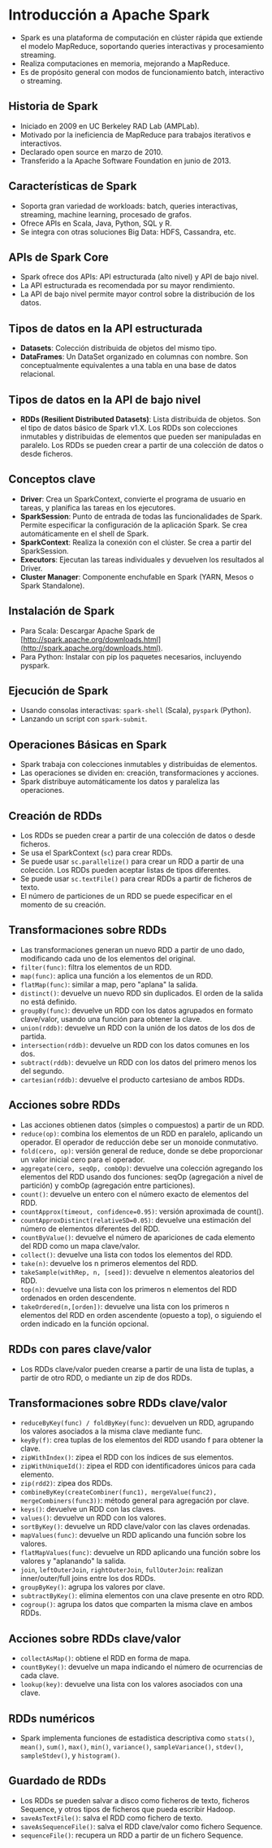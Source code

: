 # Introducción a Apache Spark

- Spark es una plataforma de computación en clúster rápida que extiende el modelo MapReduce, soportando queries interactivas y procesamiento streaming.
- Realiza computaciones en memoria, mejorando a MapReduce.
- Es de propósito general con modos de funcionamiento batch, interactivo o streaming.

## Historia de Spark

- Iniciado en 2009 en UC Berkeley RAD Lab (AMPLab).
- Motivado por la ineficiencia de MapReduce para trabajos iterativos e interactivos.
- Declarado open source en marzo de 2010.
- Transferido a la Apache Software Foundation en junio de 2013.

## Características de Spark

- Soporta gran variedad de workloads: batch, queries interactivas, streaming, machine learning, procesado de grafos.
- Ofrece APIs en Scala, Java, Python, SQL y R.
- Se integra con otras soluciones Big Data: HDFS, Cassandra, etc.

## APIs de Spark Core

- Spark ofrece dos APIs: API estructurada (alto nivel) y API de bajo nivel.
- La API estructurada es recomendada por su mayor rendimiento.
- La API de bajo nivel permite mayor control sobre la distribución de los datos.

## Tipos de datos en la API estructurada

- **Datasets**: Colección distribuida de objetos del mismo tipo.
- **DataFrames**: Un DataSet organizado en columnas con nombre. Son conceptualmente equivalentes a una tabla en una base de datos relacional.

## Tipos de datos en la API de bajo nivel

- **RDDs (Resilient Distributed Datasets)**: Lista distribuida de objetos. Son el tipo de datos básico de Spark v1.X. Los RDDs son colecciones inmutables y distribuidas de elementos que pueden ser manipuladas en paralelo. Los RDDs se pueden crear a partir de una colección de datos o desde ficheros.

## Conceptos clave

- **Driver**: Crea un SparkContext, convierte el programa de usuario en tareas, y planifica las tareas en los ejecutores.
- **SparkSession**: Punto de entrada de todas las funcionalidades de Spark. Permite especificar la configuración de la aplicación Spark. Se crea automáticamente en el shell de Spark.
- **SparkContext**: Realiza la conexión con el clúster. Se crea a partir del SparkSession.
- **Executors**: Ejecutan las tareas individuales y devuelven los resultados al Driver.
- **Cluster Manager**: Componente enchufable en Spark (YARN, Mesos o Spark Standalone).

## Instalación de Spark

- Para Scala: Descargar Apache Spark de [http://spark.apache.org/downloads.html](http://spark.apache.org/downloads.html).
- Para Python: Instalar con pip los paquetes necesarios, incluyendo pyspark.

## Ejecución de Spark

- Usando consolas interactivas: `spark-shell` (Scala), `pyspark` (Python).
- Lanzando un script con `spark-submit`.

## Operaciones Básicas en Spark

- Spark trabaja con colecciones inmutables y distribuidas de elementos.
- Las operaciones se dividen en: creación, transformaciones y acciones.
- Spark distribuye automáticamente los datos y paraleliza las operaciones.

## Creación de RDDs

- Los RDDs se pueden crear a partir de una colección de datos o desde ficheros.
- Se usa el SparkContext (`sc`) para crear RDDs.
- Se puede usar `sc.parallelize()` para crear un RDD a partir de una colección. Los RDDs pueden aceptar listas de tipos diferentes.
- Se puede usar `sc.textFile()` para crear RDDs a partir de ficheros de texto.
- El número de particiones de un RDD se puede especificar en el momento de su creación.

## Transformaciones sobre RDDs

- Las transformaciones generan un nuevo RDD a partir de uno dado, modificando cada uno de los elementos del original.
- `filter(func)`: filtra los elementos de un RDD.
- `map(func)`: aplica una función a los elementos de un RDD.
- `flatMap(func)`: similar a map, pero "aplana" la salida.
- `distinct()`: devuelve un nuevo RDD sin duplicados. El orden de la salida no está definido.
- `groupBy(func)`: devuelve un RDD con los datos agrupados en formato clave/valor, usando una función para obtener la clave.
- `union(rddb)`: devuelve un RDD con la unión de los datos de los dos de partida.
- `intersection(rddb)`: devuelve un RDD con los datos comunes en los dos.
- `subtract(rddb)`: devuelve un RDD con los datos del primero menos los del segundo.
- `cartesian(rddb)`: devuelve el producto cartesiano de ambos RDDs.

## Acciones sobre RDDs

- Las acciones obtienen datos (simples o compuestos) a partir de un RDD.
- `reduce(op)`: combina los elementos de un RDD en paralelo, aplicando un operador. El operador de reducción debe ser un monoide conmutativo.
- `fold(cero, op)`: versión general de reduce, donde se debe proporcionar un valor inicial cero para el operador.
- `aggregate(cero, seqOp, combOp)`: devuelve una colección agregando los elementos del RDD usando dos funciones: seqOp (agregación a nivel de partición) y combOp (agregación entre particiones).
- `count()`: devuelve un entero con el número exacto de elementos del RDD.
- `countApprox(timeout, confidence=0.95)`: versión aproximada de count().
- `countApproxDistinct(relativeSD=0.05)`: devuelve una estimación del número de elementos diferentes del RDD.
- `countByValue()`: devuelve el número de apariciones de cada elemento del RDD como un mapa clave/valor.
- `collect()`: devuelve una lista con todos los elementos del RDD.
- `take(n)`: devuelve los n primeros elementos del RDD.
- `takeSample(withRep, n, [seed])`: devuelve n elementos aleatorios del RDD.
- `top(n)`: devuelve una lista con los primeros n elementos del RDD ordenados en orden descendente.
- `takeOrdered(n,[orden])`: devuelve una lista con los primeros n elementos del RDD en orden ascendente (opuesto a top), o siguiendo el orden indicado en la función opcional.

## RDDs con pares clave/valor

- Los RDDs clave/valor pueden crearse a partir de una lista de tuplas, a partir de otro RDD, o mediante un zip de dos RDDs.

## Transformaciones sobre RDDs clave/valor

- `reduceByKey(func) / foldByKey(func)`: devuelven un RDD, agrupando los valores asociados a la misma clave mediante func.
- `keyBy(f)`: crea tuplas de los elementos del RDD usando f para obtener la clave.
- `zipWithIndex()`: zipea el RDD con los índices de sus elementos.
- `zipWithUniqueId()`: zipea el RDD con identificadores únicos para cada elemento.
- `zip(rdd2)`: zipea dos RDDs.
- `combineByKey(createCombiner(func1), mergeValue(func2), mergeCombiners(func3))`: método general para agregación por clave.
- `keys()`: devuelve un RDD con las claves.
- `values()`: devuelve un RDD con los valores.
- `sortByKey()`: devuelve un RDD clave/valor con las claves ordenadas.
- `mapValues(func)`: devuelve un RDD aplicando una función sobre los valores.
- `flatMapValues(func)`: devuelve un RDD aplicando una función sobre los valores y "aplanando" la salida.
- `join`, `leftOuterJoin`, `rightOuterJoin`, `fullOuterJoin`: realizan inner/outer/full joins entre los dos RDDs.
- `groupByKey()`: agrupa los valores por clave.
- `subtractByKey()`: elimina elementos con una clave presente en otro RDD.
- `cogroup()`: agrupa los datos que comparten la misma clave en ambos RDDs.

## Acciones sobre RDDs clave/valor

- `collectAsMap()`: obtiene el RDD en forma de mapa.
- `countByKey()`: devuelve un mapa indicando el número de ocurrencias de cada clave.
- `lookup(key)`: devuelve una lista con los valores asociados con una clave.

## RDDs numéricos

- Spark implementa funciones de estadística descriptiva como `stats()`, `mean()`, `sum()`, `max()`, `min()`, `variance()`, `sampleVariance()`, `stdev()`, `sampleStdev()`, y `histogram()`.

## Guardado de RDDs

- Los RDDs se pueden salvar a disco como ficheros de texto, ficheros Sequence, y otros tipos de ficheros que pueda escribir Hadoop.
- `saveAsTextFile()`: salva el RDD como fichero de texto.
- `saveAsSequenceFile()`: salva el RDD clave/valor como fichero Sequence.
- `sequenceFile()`: recupera un RDD a partir de un fichero Sequence.